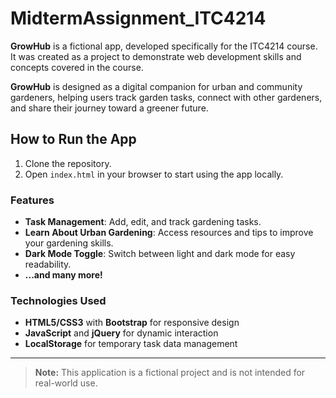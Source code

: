 # MidtermAssignment_ITC4214

**GrowHub** is a fictional app, developed specifically for the ITC4214 course. It was created as a project to demonstrate web development skills and concepts covered in the course.

**GrowHub** is designed as a digital companion for urban and community gardeners, helping users track garden tasks, connect with other gardeners, and share their journey toward a greener future.

## How to Run the App
1. Clone the repository.
2. Open `index.html` in your browser to start using the app locally.

### Features
- **Task Management**: Add, edit, and track gardening tasks.
- **Learn About Urban Gardening**: Access resources and tips to improve your gardening skills.
- **Dark Mode Toggle**: Switch between light and dark mode for easy readability.
- **...and many more!**

### Technologies Used
- **HTML5/CSS3** with **Bootstrap** for responsive design
- **JavaScript** and **jQuery** for dynamic interaction
- **LocalStorage** for temporary task data management

---

> **Note:** This application is a fictional project and is not intended for real-world use.